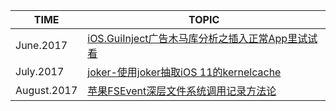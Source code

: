|TIME|TOPIC|
|--|--|
|June.2017|[iOS.GuiInject广告木马库分析之插入正常App里试试看](./iOS.GuiInject广告木马库分析之插入正常App里试试看/README.md)|
|July.2017|[joker-使用joker抽取iOS 11的kernelcache](./joker-使用joker抽取iOS%2011的kernelcache/README.md)|
|August.2017|[苹果FSEvent深层文件系统调用记录方法论](./苹果FSEvent深层文件系统调用记录方法论/README.md)|

